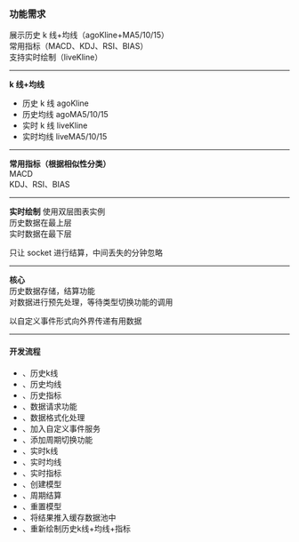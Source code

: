 ### 功能需求

展示历史 k 线+均线（agoKline+MA5/10/15）  
常用指标（MACD、KDJ、RSI、BIAS）  
支持实时绘制（liveKline）

---

**k 线+均线**

* 历史 k 线 agoKline
* 历史均线 agoMA5/10/15
* 实时 k 线 liveKline
* 实时均线 liveMA5/10/15

---

**常用指标（根据相似性分类）**  
MACD  
KDJ、RSI、BIAS

---

**实时绘制**
使用双层图表实例  
历史数据在最上层  
实时数据在最下层

只让 socket 进行结算，中间丢失的分钟忽略

---

**核心**  
历史数据存储，结算功能  
对数据进行预先处理，等待类型切换功能的调用

以自定义事件形式向外界传递有用数据

---

#### 开发流程

* 、历史k线
* 、历史均线
* 、历史指标
* 、数据请求功能
* 、数据格式化处理
* 、加入自定义事件服务
* 、添加周期切换功能
* 、实时k线
* 、实时均线
* 、实时指标
* 、创建模型
* 、周期结算
* 、重置模型
* 、将结果推入缓存数据池中
* 、重新绘制历史k线+均线+指标
